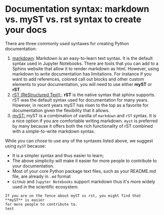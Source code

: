 # Documentation syntax: markdown vs. myST vs. rst syntax to create your docs

There are three commonly used syntaxes for creating Python documentation:
1. [markdown](https://www.markdownguide.org/): Markdown is an easy-to-learn text
syntax. It is the default syntax used in Jupyter Notebooks. There are tools that you can add to a Sphinx website that allow it to render markdown as html. However, using markdown to write documentation has limitations. For instance if you want to add references,
colored call out blocks and other custom elements to your documentation, you will
need to use either **myST** or **rST**.
1. [rST (ReStructured Text):](https://www.sphinx-doc.org/en/master/usage/restructuredtext/basics.html). **rST** is the native syntax that sphinx supports. rST was the default syntax used for documentation for many years. However, in recent years myST has risen to the top as a favorite for documentation given the flexibility that it allows.
1. [myST:](https://myst-parser.readthedocs.io/en/latest/intro.html) myST is a combination of vanilla of `markdown` and `rST` syntax. It is a nice option if you are comfortable writing markdown. `myst` is preferred by many because it offers both the rich functionality
of rST combined with a simple-to-write markdown syntax.

While you can chose to use any of the syntaxes listed above, we suggest using
`myST` because:

* It is a simpler syntax and thus easier to learn;
* The above simplicity will make it easier for more people to contribute to your documentation.
* Most of your core Python package text files, such as your README.md file, are already in `.md` format
* `GitHub` and `Jupyter Notebooks` support markdown thus it's more widely used in the scientific ecosystem.


```{tip}
If you are on the fence about myST vs rst, you might find that **myST** is easier
for more people to contribute to.
test
```

<!-- TODO
- add some text examples of using rst vs md vs myst?
- Better explain what rst / myst offer that markdown can't do
-->
